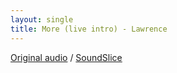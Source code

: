 ```yaml
---
layout: single
title: More (live intro) - Lawrence
---
```


[Original audio](https://www.youtube.com/watch?v=3VxQsuj2Ee0)
/
[SoundSlice](https://www.soundslice.com/slices/Rdrkc/)


<div id="osmd-canvas"></div>

<script>
    window.onload = (event) => {
        console.log("test");
        var osmd = new opensheetmusicdisplay.OpenSheetMusicDisplay("osmd-canvas", {
            autoResize: true, // just an example for an option, no option is necessary.
            backend: "svg",
            drawTitle: false,
            drawingParameters: "compacttight",
        });
        var loadPromise = osmd.load("More-intro.xml");
        loadPromise.then(function(){
            osmd.render();
        });
    };
</script>


